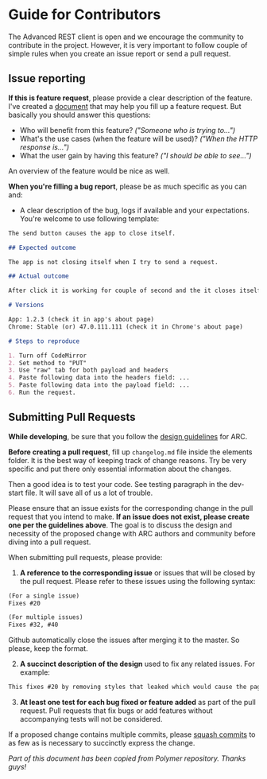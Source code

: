# Guide for Contributors

The Advanced REST client is open and we encourage the community to contribute in the project. However, it is very important to follow couple of simple rules when you create an issue report or send a pull request.

## Issue reporting
**If this is feature request**, please provide a clear description of the feature. I've created a [document][87714bdc] that may help you fill up a feature request. But basically you should answer this questions:

-   Who will benefit from this feature? _("Someone who is trying to...")_
-   What's the use cases (when the feature will be used)? _("When the HTTP response is...")_
-   What the user gain by having this feature? _("I should be able to see...")_

An overview of the feature would be nice as well.

**When you're filling a bug report**, please be as much specific as you can and:

-   A clear description of the bug, logs if available and your expectations. You're welcome to use following template:

```markdown
The send button causes the app to close itself.

## Expected outcome

The app is not closing itself when I try to send a request.

## Actual outcome

After click it is working for couple of second and the it closes itself.

# Versions

App: 1.2.3 (check it in app's about page)
Chrome: Stable (or) 47.0.111.111 (check it in Chrome's about page)

# Steps to reproduce

1. Turn off CodeMirror
2. Set method to "PUT"
3. Use "raw" tab for both payload and headers
4. Paste following data into the headers field: ...
5. Paste following data into the payload field: ...
6. Run the request.
```

## Submitting Pull Requests

**While developing**, be sure that you follow the [design guidelines][] for ARC.

**Before creating a pull request**, fill up `changelog.md` file inside the elements folder. It is the best way of keeping track of change reasons. Try be very specific and put there only essential information about the changes.

Then a good idea is to test your code. See testing paragraph in the dev-start file. It will save all of us a lot of trouble.

Please ensure that an issue exists for the corresponding change in the pull request that you intend to make. **If an issue does not exist, please create one per the guidelines above**. The goal is to discuss the design and necessity of the proposed change with ARC authors and community before diving into a pull request.

When submitting pull requests, please provide:
1. **A reference to the corresponding issue** or issues that will be closed by the pull request. Please refer to these issues using the following syntax:

 ```markdown
 (For a single issue)
 Fixes #20

 (For multiple issues)
 Fixes #32, #40
 ```
 Github automatically close the issues after merging it to the master. So please, keep the format.

2.  **A succinct description of the design** used to fix any related issues. For example:

```markdown
This fixes #20 by removing styles that leaked which would cause the page to turn pink whenever `paper-foo` is clicked.
```

3.  **At least one test for each bug fixed or feature added** as part of the pull request. Pull requests that fix bugs or add features without accompanying tests will not be considered.

If a proposed change contains multiple commits, please [squash commits](http://blog.steveklabnik.com/posts/2012-11-08-how-to-squash-commits-in-a-github-pull-request) to as few as is necessary to succinctly express the change.

_Part of this document has been copied from Polymer repository. Thanks guys!_


  [87714bdc]: https://docs.google.com/document/d/10OPWl9Hagk6Oz--VUztQBTOpm3QP2Vv__PrH3zZ7wFQ/edit?usp=sharing "Feature request file"
  [Design guidelines]: <https://github.com/jarrodek/ChromeRestClient/wiki/design>
